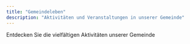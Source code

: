 ```yaml
---
title: "Gemeindeleben"
description: "Aktivitäten und Veranstaltungen in unserer Gemeinde"
---
```


Entdecken Sie die vielfältigen Aktivitäten unserer Gemeinde
